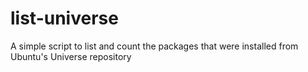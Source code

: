 # list-universe
A simple script to list and count the packages that were installed from Ubuntu's Universe repository
